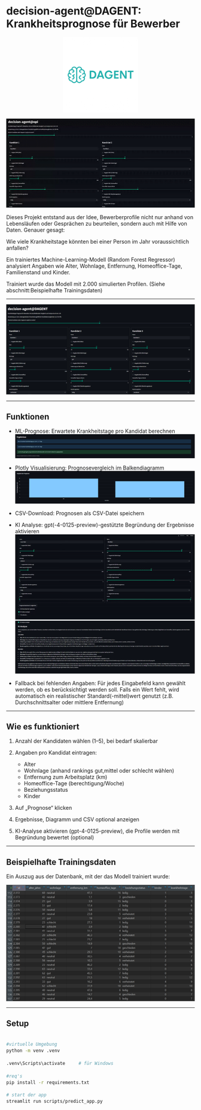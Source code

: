 # decision-agent@DAGENT: Krankheitsprognose für Bewerber

<p align="center">
  <img src="imgs/favicon2.png" alt="icon" width="200"/>
</p>

![Live demo](imgs/screencast-localhost_8501-2025.04.23-21_30_59-ezgif.com-video-to-gif-converter.gif)

Dieses Projekt entstand aus der Idee, Bewerberprofile nicht nur anhand von Lebensläufen oder Gesprächen zu beurteilen, sondern auch mit Hilfe von Daten. Genauer gesagt:

Wie viele Krankheitstage könnten bei einer Person im Jahr voraussichtlich anfallen?

Ein trainiertes Machine-Learning-Modell (Random Forest Regressor) analysiert Angaben wie Alter, Wohnlage, Entfernung, Homeoffice-Tage, Familienstand und Kinder.

Trainiert wurde das Modell mit 2.000 simulierten Profilen. (Siehe abschnitt:Beispielhafte Trainingsdaten)

---

![App übersicht](imgs/allgemein.png)

---

## Funktionen

- ML-Prognose: Erwartete Krankheitstage pro Kandidat berechnen  
  ![ML-Prognose](imgs/mlprognose.png)

- Plotly Visualisierung: Prognosevergleich im Balkendiagramm  
  ![Plotly-Chart](imgs/plotly.png)

- CSV-Download: Prognosen als CSV-Datei speichern

- KI Analyse: gpt(-4-0125-preview)-gestützte Begründung der Ergebnisse aktivieren
  ![KI analyse](imgs/kianalyse.gif)
  ![KI analyse2](imgs/kianalyse2.png)

- Fallback bei fehlenden Angaben:
  Für jedes Eingabefeld kann gewählt werden, ob es berücksichtigt werden soll. Falls ein Wert fehlt, wird automatisch ein realistischer Standard(-mittel)wert genutzt (z.B. Durchschnittsalter oder mittlere Entfernung)

---

## Wie es funktioniert

1. Anzahl der Kandidaten wählen (1–5), bei bedarf skalierbar

2. Angaben pro Kandidat eintragen:
   - Alter
   - Wohnlage (anhand rankings gut,mittel oder schlecht wählen)
   - Entfernung zum Arbeitsplatz (km)
   - Homeoffice-Tage (berechtigung/Woche)
   - Beziehungsstatus
   - Kinder

3. Auf „Prognose“ klicken

4. Ergebnisse, Diagramm und CSV optional anzeigen

5. KI-Analyse aktivieren (gpt-4-0125-preview), die Profile werden mit Begründung bewertet (optional)

---

## Beispielhafte Trainingsdaten

Ein Auszug aus der Datenbank, mit der das Modell trainiert wurde:

![datenbank](imgs/db.png)

---

## Setup

```bash

#virtuelle Umgebung
python -m venv .venv

.venv\Scripts\activate     # für Windows

#req's
pip install -r requirements.txt

# start der app
streamlit run scripts/predict_app.py
